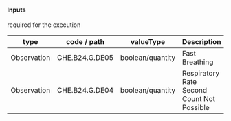 #### Inputs

required for the execution

| type | code / path | valueType | Description |
|---|---|---|---|
| Observation | CHE.B24.G.DE05 | boolean/quantity | Fast Breathing |
| Observation | CHE.B24.G.DE04 | boolean/quantity | Respiratory Rate Second Count Not Possible |

